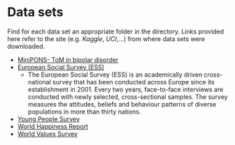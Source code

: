 # Data sets
Find for each data set an appropriate folder in the directory. Links provided here refer to the site (e.g. *Kaggle*, *UCI*,...) from where data sets were downloaded.

- [MiniPONS- ToM in bipolar disorder](https://www.kaggle.com/mercheovejero/theory-of-mind-in-remitted-bipolar-disorder)
- [European Social Survey (ESS)](https://www.kaggle.com/pascalbliem/european-social-survey-ess-8-ed21-201617)
  + The European Social Survey (ESS) is an academically driven cross-national survey that has been conducted across Europe since its establishment in 2001. Every two years, face-to-face interviews are conducted with newly selected, cross-sectional samples. The survey measures the attitudes, beliefs and behaviour patterns of diverse populations in more than thirty nations.
- [Young People Survey](https://www.kaggle.com/pascalbliem/european-social-survey-ess-8-ed21-201617)
- [World Happiness Report](https://www.kaggle.com/unsdsn/world-happiness)
- [World Values Survey](http://www.worldvaluessurvey.org/WVSDocumentationWV6.jsp)

